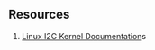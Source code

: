 ## Resources

1. [Linux I2C Kernel Documentation](https://github.com/torvalds/linux/blob/master/Documentation/i2c/index.rst)s